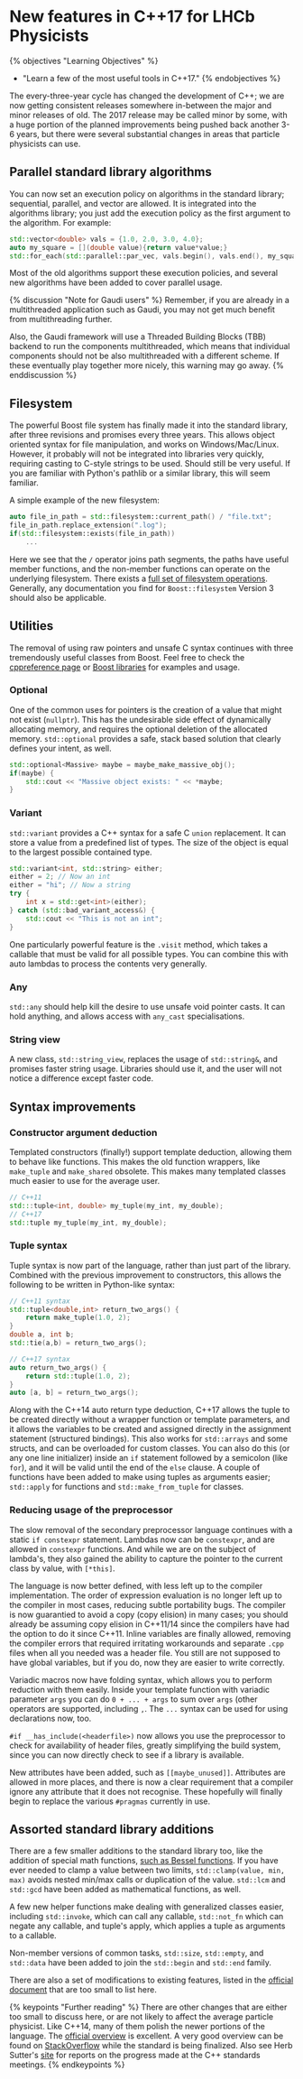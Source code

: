 # New features in C++17 for LHCb Physicists

{% objectives "Learning Objectives" %}
- "Learn a few of the most useful tools in C++17."
{% endobjectives %}


The every-three-year cycle has changed the development of C++; we are now getting consistent releases somewhere in-between the major and minor releases of old. The 2017 release may be called minor by some, with a huge portion of the planned improvements being pushed back another 3-6 years, but there were several substantial changes in areas that particle physicists can use.

## Parallel standard library algorithms

You can now set an execution policy on algorithms in the standard library; sequential, parallel, and vector are allowed. It is integrated into the algorithms library; you just add the execution policy as the first argument to the algorithm. For example:

```cpp
std::vector<double> vals = {1.0, 2.0, 3.0, 4.0};
auto my_square = [](double value){return value*value;}
std::for_each(std::parallel::par_vec, vals.begin(), vals.end(), my_square);
```

Most of the old algorithms support these execution policies, and several new algorithms have been added to cover parallel usage. 


{% discussion "Note for Gaudi users" %}
Remember, if you are already in a multithreaded application such as Gaudi, you may not get much benefit from multithreading further.

Also, the Gaudi framework will use a Threaded Building Blocks (TBB) backend to run the components multithreaded, which means that individual components should not be also multithreaded with a different scheme. If these eventually play together more nicely, this warning may go away.
{% enddiscussion %}

## Filesystem

The powerful Boost file system has finally made it into the standard library, after three revisions and promises every three years. This allows object oriented syntax for file manipulation, and works on Windows/Mac/Linux. However, it probably will not be integrated into libraries very quickly, requiring casting to C-style strings to be used. Should still be very useful. If you are familiar with Python's pathlib or a similar library, this will seem familiar.

A simple example of the new filesystem:

```cpp
auto file_in_path = std::filesystem::current_path() / "file.txt";
file_in_path.replace_extension(".log");
if(std::filesystem::exists(file_in_path))
    ...
```

Here we see that the `/` operator joins path segments, the paths have useful member functions, and the non-member functions can operate on the underlying filesystem. There exists a [full set of filesystem operations](http://en.cppreference.com/w/cpp/filesystem). Generally, any documentation you find for `Boost::filesystem` Version 3 should also be applicable.


## Utilities

The removal of using raw pointers and unsafe C syntax continues with three tremendously useful classes from Boost. Feel free to check the [cppreference page](http://en.cppreference.com/w/cpp/utility) or [Boost libraries](http://www.boost.org/doc/libs/) for examples and usage.

### Optional 

One of the common uses for pointers is the creation of a value that might not exist (`nullptr`). This has the undesirable side effect of dynamically allocating memory, and requires the optional deletion of the allocated memory. `std::optional` provides a safe, stack based solution that clearly defines your intent, as well.

```cpp
std::optional<Massive> maybe = maybe_make_massive_obj();
if(maybe) {
    std::cout << "Massive object exists: " << *maybe;
}
```

### Variant

`std::variant` provides a C++ syntax for a safe C `union` replacement. It can store a value from a predefined list of types. The size of the object is equal to the largest possible contained type.

```cpp
std::variant<int, std::string> either;
either = 2; // Now an int
either = "hi"; // Now a string
try {
    int x = std::get<int>(either); 
} catch (std::bad_variant_access&) {
    std::cout << "This is not an int";
}
```

One particularly powerful feature is the `.visit` method, which takes a callable that must be valid for all possible types. You can combine this with auto lambdas to process the contents very generally.

### Any

`std::any` should help kill the desire to use unsafe void pointer casts. It can hold anything, and allows access with `any_cast` specialisations.

### String view

A new class, `std::string_view`, replaces the usage of `std::string&`, and promises faster string usage. Libraries should use it, and the user will not notice a difference except faster code.


## Syntax improvements

### Constructor argument deduction

Templated constructors (finally!) support template deduction, allowing them to behave like functions. This makes the old function wrappers, like `make_tuple` and `make_shared` obsolete. This makes many templated classes much easier to use for the average user.

```cpp
// C++11
std:::tuple<int, double> my_tuple(my_int, my_double);
// C++17
std::tuple my_tuple(my_int, my_double);
```

### Tuple syntax

Tuple syntax is now part of the language, rather than just part of the library. Combined with the previous improvement to constructors, this allows the following to be written in Python-like syntax:

```cpp
// C++11 syntax
std::tuple<double,int> return_two_args() {
    return make_tuple(1.0, 2);
}
double a, int b;
std::tie(a,b) = return_two_args();
```

```cpp
// C++17 syntax
auto return_two_args() {
    return std::tuple(1.0, 2);
}
auto [a, b] = return_two_args();
```

Along with the C++14 auto return type deduction, C++17 allows the tuple to be created directly without a wrapper function or template parameters, and it allows the variables to be created and assigned directly in the assignment statement (structured bindings). This also works for `std::arrays` and some structs, and can be overloaded for custom classes. You can also do this (or any one line initializer) inside an `if` statement followed by a semicolon (like `for`), and it will be valid until the end of the `else` clause. A couple of functions have been added to make using tuples as arguments easier; `std::apply` for functions and `std::make_from_tuple` for classes.

### Reducing usage of the preprocessor

The slow removal of the secondary preprocessor language continues with a static `if constexpr` statement.
Lambdas now can be `constexpr`, and are allowed in `constexpr` functions.  And while we are on the subject of lambda's, they also gained the ability to capture the pointer to the current class by value, with `[*this]`.

The language is now better defined, with less left up to the compiler implementation. The order of expression evaluation is no longer left up to the compiler in most cases, reducing subtle portability bugs.
The compiler is now guarantied to avoid a copy (copy elision) in many cases; you should already be assuming copy elision in C++11/14 since the compilers have had the option to do it since C++11.
Inline variables are finally allowed, removing the compiler errors that required irritating workarounds and separate `.cpp` files when all you needed was a header file. You still are not supposed to have global variables, but if you do, now they are easier to write correctly.

Variadic macros now have folding syntax, which allows you to perform reduction with them easily. Inside your template function with variadic parameter `args` you can do `0 + ... + args` to sum over `args` (other operators are supported, including `,`. The `...` syntax can be used for using declarations now, too.

`#if __has_include(<headerfile>)` now allows you use the preprocessor to check for availability of header files, greatly simplifying the build system, since you can now directly check to see if a library is available.

New attributes have been added, such as `[[maybe_unused]]`. Attributes are allowed in more places, and there is now a clear requirement that a compiler ignore any attribute that it does not recognise. These hopefully will finally begin to replace the various `#pragmas` currently in use.

## Assorted standard library additions

There are a few smaller additions to the standard library too, like the addition of special math functions, [such as Bessel functions](http://en.cppreference.com/w/cpp/numeric/special_math). If you have ever needed to clamp a value between two
limits, `std::clamp(value, min, max)` avoids nested min/max calls or duplication of the value. `std::lcm` and `std::gcd` have been added as mathematical functions, as well.

A few new helper functions make dealing with generalized classes easier, including `std::invoke`, which can call any callable, `std::not_fn` which can negate any callable, and tuple's apply, which applies a tuple as arguments to a callable.

Non-member versions of common tasks, `std::size`, `std::empty`, and `std::data` have been added to join the `std::begin` and `std::end` family.

There are also a set of modifications to existing features, listed in the [official document](https://isocpp.org/files/papers/p0636r0.html) that are too small to list here.

{% keypoints "Further reading" %}
There are other changes that are either too small to discuss here, or are not likely to affect the average particle physicist. Like C++14, many of them polish the newer portions of the language. The [official overview](https://isocpp.org/files/papers/p0636r0.html) is excellent. A very good overview can be found on [StackOverflow](http://stackoverflow.com/questions/38060436/what-are-the-new-features-in-c17) while the standard is being finalized. Also see Herb Sutter's [site](https://herbsutter.com/category/c/) for reports on the progress made at the C++ standards meetings.
{% endkeypoints %}


